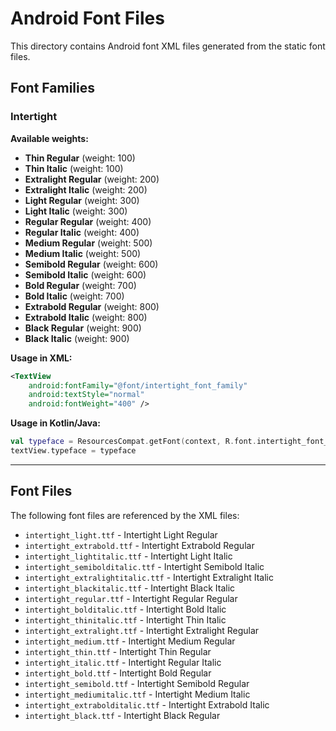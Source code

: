 # Android Font Files

This directory contains Android font XML files generated from the static font files.

## Font Families

### Intertight

**Available weights:**

- **Thin Regular** (weight: 100)
- **Thin Italic** (weight: 100)
- **Extralight Regular** (weight: 200)
- **Extralight Italic** (weight: 200)
- **Light Regular** (weight: 300)
- **Light Italic** (weight: 300)
- **Regular Regular** (weight: 400)
- **Regular Italic** (weight: 400)
- **Medium Regular** (weight: 500)
- **Medium Italic** (weight: 500)
- **Semibold Regular** (weight: 600)
- **Semibold Italic** (weight: 600)
- **Bold Regular** (weight: 700)
- **Bold Italic** (weight: 700)
- **Extrabold Regular** (weight: 800)
- **Extrabold Italic** (weight: 800)
- **Black Regular** (weight: 900)
- **Black Italic** (weight: 900)

**Usage in XML:**
```xml
<TextView
    android:fontFamily="@font/intertight_font_family"
    android:textStyle="normal"
    android:fontWeight="400" />
```

**Usage in Kotlin/Java:**
```kotlin
val typeface = ResourcesCompat.getFont(context, R.font.intertight_font_family)
textView.typeface = typeface
```

---

## Font Files

The following font files are referenced by the XML files:

- `intertight_light.ttf` - Intertight Light Regular
- `intertight_extrabold.ttf` - Intertight Extrabold Regular
- `intertight_lightitalic.ttf` - Intertight Light Italic
- `intertight_semibolditalic.ttf` - Intertight Semibold Italic
- `intertight_extralightitalic.ttf` - Intertight Extralight Italic
- `intertight_blackitalic.ttf` - Intertight Black Italic
- `intertight_regular.ttf` - Intertight Regular Regular
- `intertight_bolditalic.ttf` - Intertight Bold Italic
- `intertight_thinitalic.ttf` - Intertight Thin Italic
- `intertight_extralight.ttf` - Intertight Extralight Regular
- `intertight_medium.ttf` - Intertight Medium Regular
- `intertight_thin.ttf` - Intertight Thin Regular
- `intertight_italic.ttf` - Intertight Regular Italic
- `intertight_bold.ttf` - Intertight Bold Regular
- `intertight_semibold.ttf` - Intertight Semibold Regular
- `intertight_mediumitalic.ttf` - Intertight Medium Italic
- `intertight_extrabolditalic.ttf` - Intertight Extrabold Italic
- `intertight_black.ttf` - Intertight Black Regular

